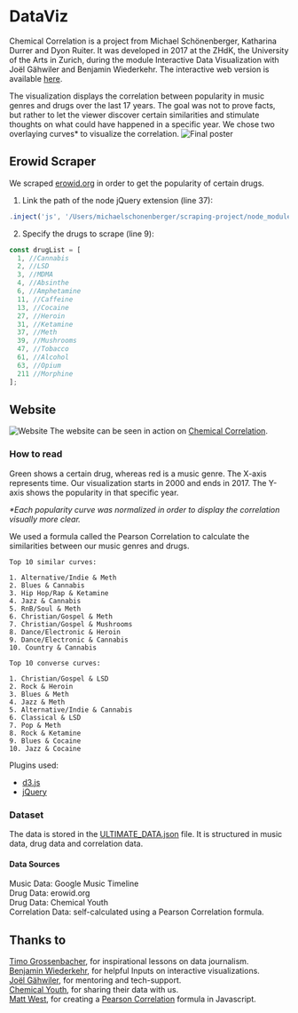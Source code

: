 # DataViz

Chemical Correlation is a project from Michael Schönenberger, Katharina Durrer and Dyon Ruiter. It was developed in 2017 at the ZHdK, the University of the Arts in Zurich, during the module Interactive Data Visualization with Joël Gähwiler and Benjamin Wiederkehr.
The interactive web version is available [here](http://cc.michaelschoenenberger.ch/).

The visualization displays the correlation between popularity in music genres and drugs over the last 17 years. The goal was not to prove facts, but rather to let the viewer discover certain similarities and stimulate thoughts on what could have happened in a specific year. We chose two overlaying curves* to visualize the correlation.
![Final poster](https://user-images.githubusercontent.com/29760709/33677649-c7200f9a-dab9-11e7-8cd1-7792bdc91a00.jpg)

## Erowid Scraper
We scraped [erowid.org](https://www.erowid.org/experiences/exp_front.shtml) in order to get the popularity of certain drugs.

1. Link the path of the node jQuery extension (line 37):
```javascript
.inject('js', '/Users/michaelschonenberger/scraping-project/node_modules/jquery/dist/jquery.js')
```
2. Specify the drugs to scrape (line 9):
```javascript
const drugList = [
  1, //Cannabis
  2, //LSD
  3, //MDMA 
  4, //Absinthe 
  6, //Amphetamine
  11, //Caffeine
  13, //Cocaine
  27, //Heroin
  31, //Ketamine
  37, //Meth
  39, //Mushrooms
  47, //Tobacco
  61, //Alcohol
  63, //Opium
  211 //Morphine
];
```

## Website

![Website](https://user-images.githubusercontent.com/29760709/33673700-d4deaf4e-daad-11e7-8c91-d0a0a35f3e6e.png)
The website can be seen in action on [Chemical Correlation](http://cc.michaelschoenenberger.ch/).

### How to read
Green shows a certain drug, whereas red is a music genre. The X-axis represents time. Our visualization starts in 2000 and ends in 2017. The Y-axis shows the popularity in that specific year.

_*Each popularity curve was normalized in order to display the correlation visually more clear._ 

We used a formula called the Pearson Correlation to calculate the similarities between our music genres and drugs.

    Top 10 similar curves: 

    1. Alternative/Indie & Meth
    2. Blues & Cannabis
    3. Hip Hop/Rap & Ketamine
    4. Jazz & Cannabis
    5. RnB/Soul & Meth
    6. Christian/Gospel & Meth
    7. Christian/Gospel & Mushrooms
    8. Dance/Electronic & Heroin
    9. Dance/Electronic & Cannabis
    10. Country & Cannabis

    Top 10 converse curves:

    1. Christian/Gospel & LSD
    2. Rock & Heroin
    3. Blues & Meth
    4. Jazz & Meth
    5. Alternative/Indie & Cannabis
    6. Classical & LSD
    7. Pop & Meth
    8. Rock & Ketamine
    9. Blues & Cocaine
    10. Jazz & Cocaine


Plugins used:
- [d3.js](https://d3js.org/)
- [jQuery](http://jquery.com/)

### Dataset

The data is stored in the [ULTIMATE_DATA.json](https://github.com/Muchete/DataViz/blob/master/website/data/ULTIMATE_DATA.json) file.
It is structured in music data, drug data and correlation data. 

#### Data Sources
Music Data: Google Music Timeline  
Drug Data: erowid.org  
Drug Data: Chemical Youth  
Correlation Data: self-calculated using a Pearson Correlation formula.

## Thanks to
[Timo Grossenbacher](https://github.com/grssnbchr), for inspirational lessons on data journalism.  
[Benjamin Wiederkehr](https://github.com/wiederkehr), for helpful Inputs on interactive visualizations.  
[Joël Gähwiler](https://github.com/256dpi), for mentoring and tech-support.  
[Chemical Youth](https://chemicalyouth.org/), for sharing their data with us.  
[Matt West](https://gist.github.com/matt-west/), for creating a [Pearson Correlation](https://gist.github.com/matt-west/6500993) formula in Javascript.  
